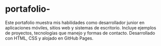 # portafolio-
Este portafolio muestra mis habilidades como desarrollador junior en aplicaciones móviles, sitios web y sistemas de escritorio. Incluye ejemplos de proyectos, tecnologías que manejo y formas de contacto. Desarrollado con HTML, CSS y alojado en GitHub Pages.